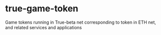 # true-game-token
Game tokens running in True-beta net corresponding to token in ETH net, and related services and applications
